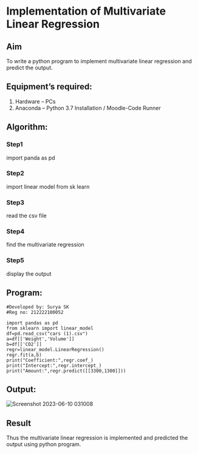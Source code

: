 # Implementation of Multivariate Linear Regression
## Aim
To write a python program to implement multivariate linear regression and predict the output.
## Equipment’s required:
1.	Hardware – PCs
2.	Anaconda – Python 3.7 Installation / Moodle-Code Runner
## Algorithm:
### Step1
import panda as pd

### Step2
import linear model from sk learn

### Step3
read the csv file

### Step4
find the multivariate regression

### Step5
display the output

## Program:
```
#Developed by: Surya SK
#Reg no: 212222100052

import pandas as pd
from sklearn import linear_model
df=pd.read_csv("cars (1).csv")
a=df[['Weight','Volume']]
b=df[['CO2']]
regr=linear_model.LinearRegression()
regr.fit(a,b)
print("Coefficient:",regr.coef_)
print("Intercept:",regr.intercept_)
print("Amount:",regr.predict([[3300,1300]]))
```

## Output:
![Screenshot 2023-06-10 031008](https://github.com/SuryaSK46/Multivariate-Linear-Regression/assets/127716537/ea082669-0ad1-4708-bfaa-b1decaae2b4e)

## Result
Thus the multivariate linear regression is implemented and predicted the output using python program.

